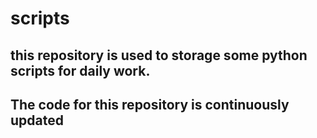 # scripts
## this repository is used to storage some python scripts for daily work.
## The code for this repository is continuously updated
